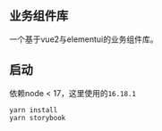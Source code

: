 ## 业务组件库
一个基于vue2与elementui的业务组件库。

## 启动
依赖node < 17，这里使用的`16.18.1`
```
yarn install 
yarn storybook
```
